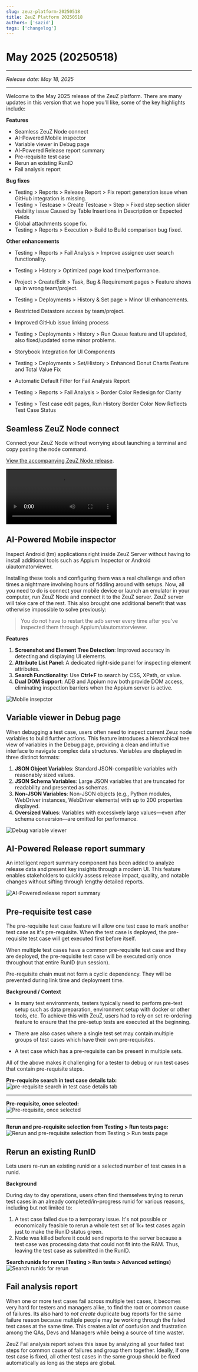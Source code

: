 ```yaml
---
slug: zeuz-platform-20250518
title: ZeuZ Platform 20250518
authors: ['sazid']
tags: ['changelog']
---
```


# May 2025 (20250518)

---

*Release date: May 18, 2025*

---

Welcome to the May 2025 release of the ZeuZ platform. There are many updates in
this version that we hope you'll like, some of the key highlights include:

**Features**

- Seamless ZeuZ Node connect
- AI-Powered Mobile inspector
- Variable viewer in Debug page
- AI-Powered Release report summary
- Pre-requisite test case
- Rerun an existing RunID
- Fail analysis report

<!-- truncate -->

**Bug fixes**

- Testing > Reports > Release Report > Fix report generation issue when GitHub
  integration is missing.
- Testing > Testcase > Create Testcase > Step > Fixed step section slider
  visibility issue Caused by Table Insertions in Description or Expected Fields
- Global attachments scope fix.
- Testing > Reports > Execution > Build to Build comparison bug fixed.

**Other enhancements**

- Testing > Reports > Fail Analysis > Improve assignee user search functionality.
- Testing > History > Optimized page load time/performance.
- Project > Create/Edit > Task, Bug & Requirement pages > Feature shows up in wrong
  team/project.
- Testing > Deployments > History & Set page > Minor UI enhancements.
- Restricted Datastore access by team/project.
- Improved GitHub issue linking process
- Testing > Deployments > History > Run Queue feature and UI updated, also
  fixed/updated some minor problems.
- Storybook Integration for UI Components
- Testing > Deployments > Set/History > Enhanced Donut Charts Feature and Total Value Fix

- Automatic Default Filter for Fail Analysis Report
- Testing > Reports > Fail Analysis > Border Color Redesign for Clarity
- Testing > Test case edit pages, Run History Border Color Now Reflects Test Case Status

## Seamless ZeuZ Node connect

Connect your ZeuZ Node without worrying about launching a terminal and copy
pasting the node command.

[View the accompanying ZeuZ Node release](https://github.com/AutomationSolutionz/Zeuz_Python_Node/releases/tag/v20.0.0).

<video controls loop>
  <source src="/blog/zeuz-platform-20250518/Connect ZeuZ Node.mp4" type="video/mp4" />
</video>

## AI-Powered Mobile inspector

Inspect Android (tm) applications right inside ZeuZ Server without having to
install additional tools such as Appium Inspector or Android uiautomatorviewer.

Installing these tools and configuring them was a real challenge and often times
a nightmare involving hours of fiddling around with setups. Now, all you need to
do is connect your mobile device or launch an emulator in your computer, run
ZeuZ Node and connect it to the ZeuZ server. ZeuZ server will take care of the
rest. This also brought one additional benefit that was otherwise impossible to solve previously:

> You do not have to restart the adb server every time after you've inspected
> them through Appium/uiautomatorviewer.

**Features**

1. **Screenshot and Element Tree Detection**: Improved accuracy in detecting and displaying UI elements.  
2. **Attribute List Panel**: A dedicated right-side panel for inspecting element attributes.  
3. **Search Functionality**: Use **Ctrl+F** to search by CSS, XPath, or value.  
4. **Dual DOM Support**: ADB and Appium now both provide DOM access, eliminating inspection barriers when the Appium server is active.  

![Mobile insepctor](mobile-inspector.png)

## Variable viewer in Debug page

When debugging a test case, users often need to inspect current Zeuz node variables to build further actions. This feature introduces a hierarchical tree view of variables in the Debug page, providing a clean and intuitive interface to navigate complex data structures. Variables are displayed in three distinct formats:  

1. **JSON Object Variables**: Standard JSON-compatible variables with reasonably sized values.  
2. **JSON Schema Variables**: Large JSON variables that are truncated for readability and presented as schemas.  
3. **Non-JSON Variables**: Non-JSON objects (e.g., Python modules, WebDriver instances, WebDriver elements) with up to 200 properties displayed.  
4. **Oversized Values**: Variables with excessively large values—even after schema conversion—are omitted for performance.  

![Debug variable viewer](debug-variables.png)

## AI-Powered Release report summary

An intelligent report summary component has been added to analyze release data and present key insights through a modern UI. This feature enables stakeholders to quickly assess release impact, quality, and notable changes without sifting through lengthy detailed reports.

![AI-Powered release report summary](ai-powered-release-report-summary.png)  

## Pre-requisite test case

The pre-requisite test case feature will allow one test case to mark another
test case as it's pre-requisite. When the test case is deployed, the
pre-requisite test case will get executed first before itself.

When multiple test cases have a common pre-requisite test case and they are
deployed, the pre-requisite test case will be executed only once throughout that
entire RunID (run session).

Pre-requisite chain must not form a cyclic dependency. They will be prevented
during link time and deployment time.

**Background / Context**

- In many test environments, testers typically need to perform pre-test setup
such as data preparation, environment setup with docker or other tools, etc. To
achieve this with ZeuZ, users had to rely on set re-ordering feature to ensure
that the pre-setup tests are executed at the beginning.

- There are also cases where a single test set may contain multiple groups of
test cases which have their own pre-requisites.

- A test case which has a pre-requisite can be present in multiple sets.

All of the above makes it challenging for a tester to debug or run test cases
that contain pre-requisite steps.

**Pre-requisite search in test case details tab:**  
![pre-requisite search in test case details tab](pre-requisite-search-in-tc-detail.png)

---

**Pre-requisite, once selected:**  
![Pre-requisite, once selected](pre-requisite-once-selected.png)

---

**Rerun and pre-requisite selection from Testing > Run tests page:**  
![Rerun and pre-requisite selection from Testing > Run tests page](rerun-and-pre-requisite-in-run-test.png)

## Rerun an existing RunID

Lets users re-run an existing runid or a selected number of test cases in a
runid.

**Background**

During day to day operations, users often find themselves trying to rerun test
cases in an already completed/in-progress runid for various reasons, including
but not limited to:

1. A test case failed due to a temporary issue. It's not possible or
   economically feasible to rerun a whole test set of 1k+ test cases again just
   to make the RunID status green.
2. Node was killed before it could send reports to the server because a test
   case was processing data that could not fit into the RAM. Thus, leaving the
   test case as submitted in the RunID.

**Search runids for rerun (Testing > Run tests > Advanced settings)**  
![Search runids for rerun](search-runids-for-rerun.png)

## Fail analysis report

When one or more test cases fail across multiple test cases, it becomes very
hard for testers and managers alike, to find the root or common cause of
failures. Its also hard to *not create* duplicate bug reports for the same
failure reason because multiple people may be working through the failed test
cases at the same time. This creates a lot of confusion and frustration among
the QAs, Devs and Managers while being a source of time waster.

ZeuZ Fail analysis report solves this issue by analyzing all your failed test
steps for common cause of failures and group them together. Ideally, if one test
case is fixed, all other test cases in the same group should be fixed
automatically as long as the steps are global.
